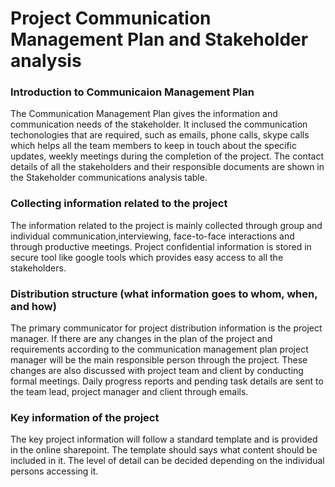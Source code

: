 # Project Communication Management Plan and Stakeholder analysis

### Introduction to Communicaion Management Plan 

The Communication Management Plan gives the information and communication needs of the stakeholder. It inclused the communication techonologies that are required, such as emails, phone calls, skype calls which helps all the team members to keep in touch about the specific updates, weekly meetings during the completion of the project. The contact details of all the stakeholders and their responsible documents are shown in the Stakeholder communications analysis table.

### Collecting information related to the project

The information related to the project is mainly collected through group and individual communication,interviewing, face-to-face interactions and through productive meetings. Project confidential information is stored in secure tool like google tools which provides easy access to all the stakeholders.

### Distribution structure (what information goes to whom, when, and how)

The primary communicator for project distribution information is the project manager. If there are any changes in the plan of the project and requirements according to the communication management plan project manager will be the main responsible person through the project. These changes are also discussed with project team and client by conducting formal meetings. Daily progress reports and pending task details are sent to the team lead, project manager and client through emails.

### Key information of the project

The key project information will follow a standard template and is provided in the online sharepoint. The template should says what content should be included in it. The level of detail can be decided depending on the individual persons accessing it.

